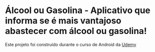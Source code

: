 # Álcool ou Gasolina  - Aplicativo que informa se é mais vantajoso abastecer com álcool ou gasolina!
Este projeto foi construído durante o curso de Android da [Udemy](https://www.udemy.com/curso-completo-do-desenvolvedor-android/)



